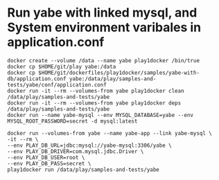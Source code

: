 # Run yabe with linked mysql, and System environment varibales in application.conf
    docker create --volume /data --name yabe play1docker /bin/true
    docker cp $HOME/git/play yabe:/data
    docker cp $HOME/git/dockerfiles/play1docker/samples/yabe-with-db/application.conf yabe:/data/play/samples-and-tests/yabe/conf/application.conf
    docker run -it --rm --volumes-from yabe play1docker clean /data/play/samples-and-tests/yabe
    docker run -it --rm --volumes-from yabe play1docker deps /data/play/samples-and-tests/yabe
    docker run --name yabe-mysql --env MYSQL_DATABASE=yabe --env MYSQL_ROOT_PASSWORD=secret -d mysql:latest
    
    docker run --volumes-from yabe --name yabe-app --link yabe-mysql \
    -it --rm \
    --env PLAY_DB_URL=jdbc:mysql://yabe-mysql:3306/yabe \
    --env PLAY_DB_DRIVER=com.mysql.jdbc.Driver \
    --env PLAY_DB_USER=root \
    --env PLAY_DB_PASS=secret \
    play1docker run /data/play/samples-and-tests/yabe